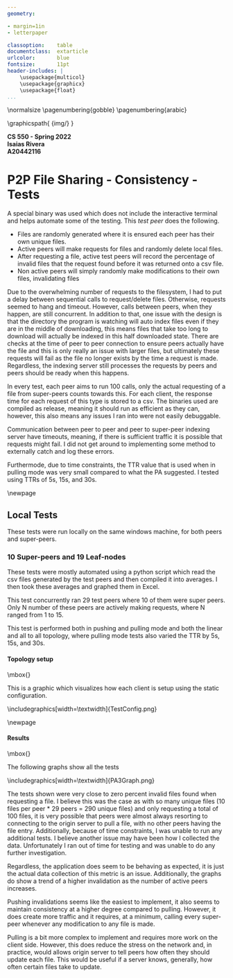 ```yaml
---
geometry:

- margin=1in
- letterpaper

classoption:    table
documentclass:  extarticle
urlcolor:       blue
fontsize:       11pt
header-includes: |
    \usepackage{multicol}
    \usepackage{graphicx}
    \usepackage{float}
...
```


\normalsize
\pagenumbering{gobble}
\pagenumbering{arabic}

\graphicspath{ {img/} }

**CS 550 - Spring 2022**  
**Isaias Rivera**  
**A20442116**

# P2P File Sharing - Consistency - Tests

A special binary was used which does not include the interactive terminal and helps automate some of the testing.
This *test peer* does the following.

- Files are randomly generated where it is ensured each peer has their own unique files.
- Active peers will make requests for files and randomly delete local files.
- After requesting a file, active test peers will record the percentage of invalid files that the request found before it was returned onto a csv file.
- Non active peers will simply randomly make modifications to their own files, invalidating files

Due to the overwhelming number of requests to the filesystem, I had to put a delay between sequential calls to request/delete files. Otherwise, requests seemed to hang and timeout. However, calls between peers, when they happen, are still concurrent. In addition to that, one issue with the design is that the directory the program is watching will auto index files even if they are in the middle of downloading, this means files that take too long to download will actually be indexed in this half downloaded state. There are checks at the time of peer to peer connection to ensure peers actually have the file and this is only really an issue with larger files, but ultimately these requests will fail as the file no longer exists by the time a request is made. Regardless, the indexing server still processes the requests by peers and peers should be ready when this happens.

In every test, each peer aims to run 100 calls, only the actual requesting of a file from super-peers counts towards this. For each client, the response time for each request of this type is stored to a csv.
The binaries used are compiled as release, meaning it should run as efficient as they can, however, this also means any issues I ran into were not easily debuggable.

Communication between peer to peer and peer to super-peer indexing server have timeouts, meaning, if there is sufficient traffic it is possible that requests might fail. I did not get around to implementing some method to externally catch and log these errors.

Furthermode, due to time constraints, the TTR value that is used when in pulling mode was very small compared to what the PA suggested. I tested using TTRs of 5s, 15s, and 30s.

\newpage

## Local Tests

These tests were run locally on the same windows machine, for both peers and super-peers.

### 10 Super-peers and 19 Leaf-nodes

These tests were mostly automated using a python script which read the csv files generated by the test peers and then compiled it into averages.
I then took these averages and graphed them in Excel.

This test concurrently ran 29 test peers where 10 of them were super peers. Only N number of these peers are actively making requests, where N ranged from 1 to 15.

This test is performed both in pushing and pulling mode and both the linear and all to all topology, where pulling mode tests also varied the TTR by 5s, 15s, and 30s.

#### Topology setup

\mbox{}

This is a graphic which visualizes how each client is setup using the static configuration.

\includegraphics[width=\textwidth]{TestConfig.png}

\newpage

#### Results

\mbox{}

The following graphs show all the tests

\includegraphics[width=\textwidth]{PA3Graph.png}

The tests shown were very close to zero percent invalid files found when requesting a file. I believe this was the case as with so many unique files (10 files per peer * 29 peers = 290 unique files)
and only requesting a total of 100 files, it is very possible that peers were almost always resorting to connecting to the origin server to pull a file, with no other peers having the file entry. Additionally, because of time constraints, I was unable to run any additional tests. I believe another issue may have been how I collected the data. Unfortunately I ran out of time for testing and was unable to do any further investigation.

Regardless, the application does seem to be behaving as expected, it is just the actual data collection of this metric is an issue. Additionally, the graphs do show a trend of a higher invalidation as the number of active peers increases.

Pushing invalidations seems like the easiest to implement, it also seems to maintain consistency at a higher degree compared to pulling. However, it does create more traffic and it requires, at a minimum, calling every super-peer whenever any modification to any file is made.

Pulling is a bit more complex to implement and requires more work on the client side. However, this does reduce the stress on the network and, in practice, would allows origin server to tell peers how often they should update each file. This would be useful if a server knows, generally, how often certain files take to update.
